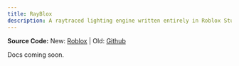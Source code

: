 ```yaml
---
title: RayBlox
description: A raytraced lighting engine written entirely in Roblox Studio.
---
```


**Source Code:** New: [Roblox](https://www.roblox.com/games/18351320382/RayBlox) | Old: [Github](https://github.com/mizosu97/rayblox) 

Docs coming soon.
